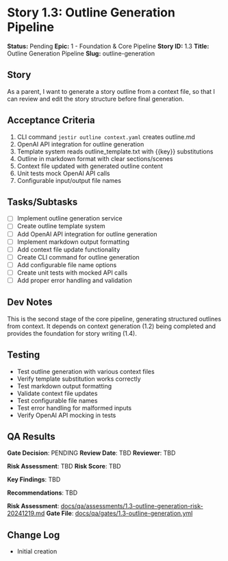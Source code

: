 # Story 1.3: Outline Generation Pipeline

**Status:** Pending
**Epic:** 1 - Foundation & Core Pipeline
**Story ID:** 1.3
**Title:** Outline Generation Pipeline
**Slug:** outline-generation

## Story

As a parent,
I want to generate a story outline from a context file,
so that I can review and edit the story structure before final generation.

## Acceptance Criteria

1. CLI command `jestir outline context.yaml` creates outline.md
2. OpenAI API integration for outline generation
3. Template system reads outline_template.txt with {{key}} substitutions
4. Outline in markdown format with clear sections/scenes
5. Context file updated with generated outline content
6. Unit tests mock OpenAI API calls
7. Configurable input/output file names

## Tasks/Subtasks

- [ ] Implement outline generation service
- [ ] Create outline template system
- [ ] Add OpenAI API integration for outline generation
- [ ] Implement markdown output formatting
- [ ] Add context file update functionality
- [ ] Create CLI command for outline generation
- [ ] Add configurable file name options
- [ ] Create unit tests with mocked API calls
- [ ] Add proper error handling and validation

## Dev Notes

This is the second stage of the core pipeline, generating structured outlines from context. It depends on context generation (1.2) being completed and provides the foundation for story writing (1.4).

## Testing

- Test outline generation with various context files
- Verify template substitution works correctly
- Test markdown output formatting
- Validate context file updates
- Test configurable file names
- Test error handling for malformed inputs
- Verify OpenAI API mocking in tests

## QA Results

**Gate Decision**: PENDING
**Review Date**: TBD
**Reviewer**: TBD

**Risk Assessment**: TBD
**Risk Score**: TBD

**Key Findings**: TBD

**Recommendations**: TBD

**Risk Assessment**: [docs/qa/assessments/1.3-outline-generation-risk-20241219.md](docs/qa/assessments/1.3-outline-generation-risk-20241219.md)
**Gate File**: [docs/qa/gates/1.3-outline-generation.yml](docs/qa/gates/1.3-outline-generation.yml)

## Change Log

- Initial creation
